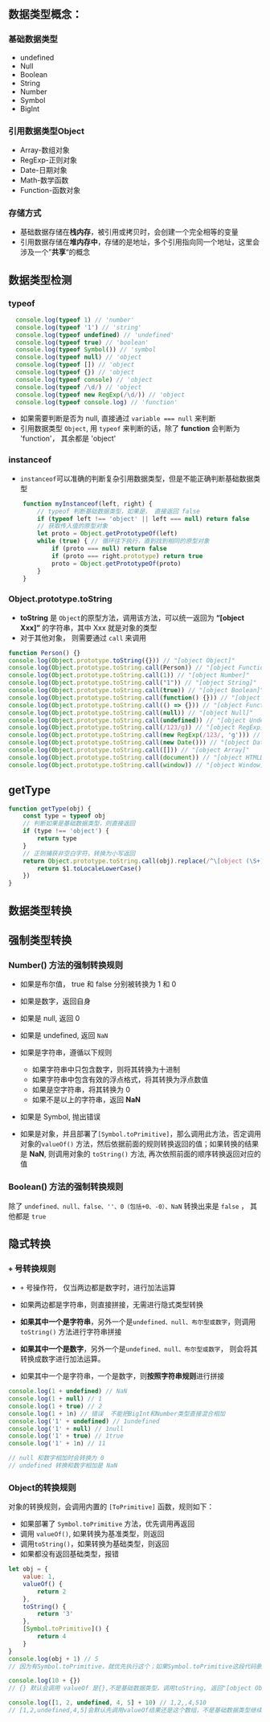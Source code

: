 ## 数据类型概念：

### 基础数据类型
* undefined
* Null
* Boolean
* String
* Number
* Symbol
* BigInt

### 引用数据类型Object

* Array-数组对象
* RegExp-正则对象
* Date-日期对象
* Math-数学函数
* Function-函数对象

### 存储方式

* 基础数据存储在**栈内存**，被引用或拷贝时，会创建一个完全相等的变量
* 引用数据存储在**堆内存中**，存储的是地址，多个引用指向同一个地址，这里会涉及一个”**共享**“的概念

## 数据类型检测

### typeof

```js
  console.log(typeof 1) // 'number'
  console.log(typeof '1') // 'string'
  console.log(typeof undefined) // 'undefined'
  console.log(typeof true) // 'boolean'
  console.log(typeof Symbol()) // 'symbol
  console.log(typeof null) // 'object
  console.log(typeof []) // 'object
  console.log(typeof {}) // 'object
  console.log(typeof console) // 'object
  console.log(typeof /\d/) // 'object
  console.log(typeof new RegExp(/\d/)) // 'object
  console.log(typeof console.log) // 'function'
```

* 如果需要判断是否为 null, 直接通过 `variable === null` 来判断
* 引用数据类型 `Object`, 用 `typeof` 来判断的话，除了 **function** 会判断为 'function'， 其余都是 'object'

### instanceof

* `instanceof`可以准确的判断复杂引用数据类型，但是不能正确判断基础数据类型


```js
    function myInstanceof(left, right) {
        // typeof 判断基础数据类型，如果是， 直接返回 false
        if (typeof left !== 'object' || left === null) return false
        // 获取传入值的原型对象
        let proto = Object.getPrototypeOf(left)
        while (true) { // 循环往下执行，直到找到相同的原型对象
            if (proto === null) return false
            if (proto === right.prototype) return true
            proto = Object.getPrototypeOf(proto)
        }
    }
```

### Object.prototype.toString

* **toString** 是 `Object`的原型方法，调用该方法，可以统一返回为 **“[object Xxx]”** 的字符串，其中 Xxx 就是对象的类型
* 对于其他对象， 则需要通过 `call` 来调用

```js
function Person() {}
console.log(Object.prototype.toString({})) // "[object Object]"
console.log(Object.prototype.toString.call(Person)) // "[object Function]"
console.log(Object.prototype.toString.call(1)) // "[object Number]"
console.log(Object.prototype.toString.call("1")) // "[object String]"
console.log(Object.prototype.toString.call(true)) // "[object Boolean]"
console.log(Object.prototype.toString.call(function() {})) // "[object Function]"
console.log(Object.prototype.toString.call(() => {})) // "[object Function]"
console.log(Object.prototype.toString.call(null)) // "[object Null]"
console.log(Object.prototype.toString.call(undefined)) // "[object Undefined]"
console.log(Object.prototype.toString.call(/123/g)) // "[object RegExp]"
console.log(Object.prototype.toString.call(new RegExp(/123/, 'g'))) // "[object RegExp]"
console.log(Object.prototype.toString.call(new Date())) // "[object Date]"
console.log(Object.prototype.toString.call([])) // "[object Array]"
console.log(Object.prototype.toString.call(document)) // "[object HTMLDocument]"
console.log(Object.prototype.toString.call(window)) // "[object Window]"
```

## getType

```javascript
function getType(obj) {
    const type = typeof obj
    // 判断如果是基础数据类型，则直接返回
    if (type !== 'object') {
        return type
    }
    // 正则捕获非空白字符，转换为小写返回
    return Object.prototype.toString.call(obj).replace(/^\[object (\S+)\]$/, (match, $1) => {
        return $1.toLocaleLowerCase()
    })
}
```

## 数据类型转换

## 强制类型转换

### **Number()** 方法的强制转换规则

* 如果是布尔值， true 和 false 分别被转换为 1 和 0
* 如果是数字，返回自身
* 如果是 null, 返回 0
* 如果是 undefined, 返回 `NaN`
* 如果是字符串，遵循以下规则
  + 如果字符串中只包含数字，则将其转换为十进制
  + 如果字符串中包含有效的浮点格式，将其转换为浮点数值
  + 如果是空字符串，将其转换为 0
  + 如果不是以上的字符串，返回 **NaN**

* 如果是 Symbol, 抛出错误
* 如果是对象，并且部署了`[Symbol.toPrimitive]`，那么调用此方法，否定调用对象的`valueOf()` 方法，然后依据前面的规则转换返回的值；如果转换的结果是 **NaN**, 则调用对象的 `toString()` 方法, 再次依照前面的顺序转换返回对应的值

### Boolean() 方法的强制转换规则

除了 `undefined、null、false、''、0（包括+0、-0）、NaN` 转换出来是 `false` ， 其他都是 `true`

## 隐式转换

### `+` 号转换规则

* `+` 号操作符， 仅当两边都是数字时，进行加法运算
* 如果两边都是字符串，则直接拼接，无需进行隐式类型转换
* **如果其中一个是字符串**，另外一个是`undefined、null、布尔型或数字`，则调用 `toString()` 方法进行字符串拼接

* **如果其中一个是数字**，另外一个是`undefined、null、布尔型或数字`， 则会将其转换成数字进行加法运算。
* 如果其中一个是字符串，一个是数字，则**按照字符串规则**进行拼接

```javascript
console.log(1 + undefined) // NaN
console.log(1 + null) // 1
console.log(1 + true) // 2
console.log(1 + 1n) // 错误  不能把BigInt和Number类型直接混合相加
console.log('1' + undefined) // 1undefined
console.log('1' + null) // 1null
console.log('1' + true) // 1true
console.log('1' + 1n) // 11

// null 和数字相加时会转换为 0
// undefined 转换和数字相加是 NaN
```

### Object的转换规则

对象的转换规则，会调用内置的 `[ToPrimitive]` 函数，规则如下：

* 如果部署了 `Symbol.toPrimitive` 方法，优先调用再返回
* 调用 `valueOf()`, 如果转换为基准类型，则返回
* 调用`toString()`，如果转换为基础类型，则返回
* 如果都没有返回基础类型，报错

```js
let obj = {
    value: 1,
    valueOf() {
        return 2
    },
    toString() {
        return '3'
    },
    [Symbol.toPrimitive]() {
        return 4
    }
}
console.log(obj + 1) // 5
// 因为有Symbol.toPrimitive，就优先执行这个；如果Symbol.toPrimitive这段代码删掉，则执行valueOf打印结果为3；如果valueOf也去掉，则调用toString返回'31'(字符串拼接)

console.log(10 + {})
// {} 默认会调用 valueOf 是{},不是基础数据类型，调用toString, 返回"[object Object]"

console.log([1, 2, undefined, 4, 5] + 10) // 1,2,,4,510
// [1,2,undefined,4,5]会默认先调用valueOf结果还是这个数组，不是基础数据类型继续转换，也还是调用toString，返回"1,2,,4,5"，然后再和10进行运算
```
